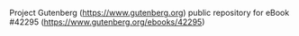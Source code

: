 Project Gutenberg (https://www.gutenberg.org) public repository for eBook #42295 (https://www.gutenberg.org/ebooks/42295)

